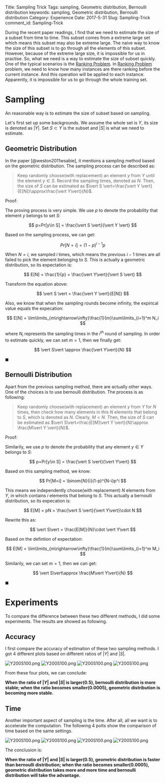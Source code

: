Title: Sampling Trick
Tags: sampling, Geometric distribution, Bernoulli distribution
keywords: sampling, Geometric distribution, Bernoulli distribution
Category: Experience
Date: 2017-5-31
Slug: Sampling-Trick
comment_id: Sampling-Trick

During the recent paper readings, I find that we need to estimate the size of a subset from time to time.
This subset comes from a extreme large set which means this subset may also be extreme large.
The naive way to know the size of this subset is to go through all the elements of this subset.
However, because of the extreme large size, it is impossible for us in practise.
So, what we need is a way to estimate the size of subset quickly.
One of the typical scenarios is the [Ranking Problem][].
In [Ranking Problem][] problem, we need to know how many instances are there ranking before the current instance.
And this operation will be applied to each instance.
Apparently, it is impossible for us to go through the whole training set.

# Sampling

An reasonable way is to estimate the size of subset based on sampling.

Let's first set up some backgrounds.
We assume the whole set is $Y$, its size is denoted as $\vert Y\vert$.
Set $S\subset Y$ is the subset and $\vert S\vert$ is what we need to estimate.

## Geometric Distribution

In the paper [@weston2011wsabie], it mentions a sampling method based on the geometric distribution.
The sampling process can be described as:

> Keep randomly choose(with replacement) an element $y$ from $Y$ until the element $y\in S$.
> Record the sampling times, denoted as $N$.
> Then, the size of $S$ can be estimated as $\vert S \vert=\frac{\vert Y \vert}{E[N]}\approx\frac{\vert Y\vert}{N}$.

Proof:

The proving process is very simple.
We use $p$ to denote the probability that element $y$ belongs to set $S$:

$$
p=Pr[y\in S] = \frac{\vert S \vert}{\vert Y \vert}
$$

Based on the sampling process, we can get:

$$
Pr[N=i]=(1-p)^{i-1}p
$$

When $N=i$, we sampled $i$ times, which means the previous $i-1$ times are all failed to pick the element belonging to $S$.
This is actually a geometric distribution, so its expectation is:

$$
E[N] = \frac{1}{p} = \frac{\vert Y\vert}{\vert S \vert}
$$

Transform the equation above:

$$
\vert S \vert = \frac{\vert Y \vert}{E[N]}
$$

Also, we know that when the sampling rounds  become infinity, the expirical value equals the expecation:


$$
E[N] = \lim\limits_{m\rightarrow\infty}\frac{1}{m}\sum\limits_{i=1}^m N_i
$$

where $N_i$ represents the sampling times in the $i^{th}$ round of sampling.
In order to estimate quickly, we can set $m=1$, then we finally get:

$$
\vert S\vert \approx \frac{\vert Y\vert}{N}
$$

$\blacksquare$

## Bernoulli Distribution

Apart from the previous sampling method, there are actually other ways.
One of the choices is to use bernoulli distribution.
The process is as following:

> Keep randomly choose(with replacement) an element $y$ from $Y$ for $N$ times, then check how many elements in this $N$ elements that belong to $S$, which is denoted as $N$.
> Clearly, $M < N$.
> Then, the size of $S$ can be estimated as $\vert S\vert=\frac{E[M]\vert Y \vert}{N}\approx \frac{M\vert Y \vert}{N}$.

Proof:

Similarily, we use $p$ to denote the probability that any element $y\in Y$ belongs to $S$:

$$
p=Pr[y\in S] = \frac{\vert S \vert}{\vert Y\vert}
$$

Based on this sampling method, we know:

$$
Pr[M=i] = \binom{N}{i}(1-p)^{N-i}p^i
$$

This means we independently choose(with replacement) $N$ elements from $Y$, in which contains $i$ elements that belong to $S$.
This actually a bernoulli distribution, so its expecation is:

$$
E[M] = pN = \frac{\vert S \vert}{\vert Y\vert}\cdot N
$$

Rewrite this as:

$$
\vert S\vert = \frac{E[M]}{N}\cdot \vert Y\vert
$$

Based on the defintion of expectation:


$$
E[M] = \lim\limits_{m\rightarrow\infty}\frac{1}{m}\sum\limits_{i=1}^m M_i
$$

Similarily, we can set $m=1$, then we can get:

$$
\vert S\vert\approx \frac{M\vert Y\vert}{N}
$$

$\blacksquare$

# Experiments

To compare the difference between these two different methods, I did some experiments.
The results are showed as following.

## Accuracy

I first compare the accuracy of estimation of these two sampling methods.
I got 4 different plots based on different ratios of $\vert Y\vert$ and $\vert S \vert$.

![Y200S100.png]({static}/images/Y200S100.png)
![Y200S100.png]({static}/images/Y2000S100.png)
![Y200S100.png]({static}/images/Y20000S100.png)
![Y200S100.png]({static}/images/Y200000S100.png)

From these four plots, we can conclude:

**When the ratio of $\vert Y\vert$ and $\vert S \vert$ is larger($0.5$), bernoulli distribution is more stable; when the ratio becomes smaller($0.0005$), geometric distribution is becoming more stable.**


## Time

Another important aspect of sampling is the time.
After all, all we want is to accelerate the computation.
The following 4 polts show the comparison of time based on the same settings.

![Y200S100.png]({static}/images/timeY200S100.png)
![Y200S100.png]({static}/images/timeY2000S100.png)
![Y200S100.png]({static}/images/timeY20000S100.png)
![Y200S100.png]({static}/images/timeY200000S100.png)

The conclusion is:

**When the ratio of $\vert Y\vert$ and $\vert S \vert$ is larger($0.5$), geometric  distribution is faster than bernoulli distribution; when the ratio becomes smaller($0.0005$), geometric distribution takes more and more time and bernoulli distribution will take the advantage.**

[Ranking Problem]: https://en.wikipedia.org/wiki/Learning_to_rank


